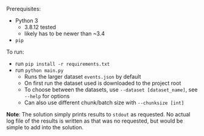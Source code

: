 Prerequisites:
* Python 3 
  * 3.8.12 tested
  * likely has to be newer than ~3.4
* `pip`

To run:
* run `pip install -r requirements.txt`
* run `python main.py`
  * Runs the larger dataset `events.json` by default
  * On first run the dataset used is downloaded to the project root
  * To choose between the datasets, use `--dataset [dataset_name]`, see `--help` for options
  * Can also use different chunk/batch size with `--chunksize [int]`

__Note__: The solution simply prints results to `stdout` as requested. No actual log file of the results is written
as that was no requested, but would be simple to add into the solution.
